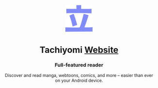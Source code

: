 <p align="center">
	<br>
	<a >
		<img src="./.github/assets/logo.png" width="90"/>
	</a>
</p>

<h1 align="center">Tachiyomi <a href="#">Website</a></h1>
<h3 align="center">Full-featured reader</h3>
<p align="center">Discover and read manga, webtoons, comics, and more – easier than ever on your Android device.</p>



